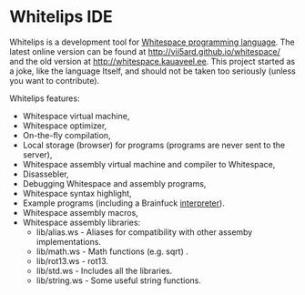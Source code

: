 # Whitelips IDE

Whitelips is a development tool for [Whitespace programming language](http://compsoc.dur.ac.uk/whitespace/).
The latest online version can be found at http://vii5ard.github.io/whitespace/ and the old version at http://whitespace.kauaveel.ee. This project started as a joke, like the language
Itself, and should not be taken too seriously (unless you want to contribute).


Whitelips features:
* Whitespace virtual machine,
* Whitespace optimizer,
* On-the-fly compilation,
* Local storage (browser) for programs (programs are never sent to the server),
* Whitespace assembly virtual machine and compiler to Whitespace,
* Disassebler,
* Debugging Whitespace and assembly programs,
* Whitespace syntax highlight,
* Example programs (including a Brainfuck [interpreter](https://github.com/vii5ard/brainfuck-whitespace)).
* Whitespace assembly macros,
* Whitespace assembly libraries:
  - lib/alias.ws - Aliases for compatibility with other assemby implementations.
  - lib/math.ws - Math functions (e.g. sqrt) .
  - lib/rot13.ws - rot13.
  - lib/std.ws - Includes all the libraries.
  - lib/string.ws - Some useful string functions.

